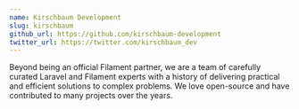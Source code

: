 ```yaml
---
name: Kirschbaum Development
slug: kirschbaum
github_url: https://github.com/kirschbaum-development
twitter_url: https://twitter.com/kirschbaum_dev
---
```


Beyond being an official Filament partner, we are a team of carefully curated Laravel and Filament experts with a history of delivering practical and efficient solutions to complex problems. We love open-source and have contributed to many projects over the years.
